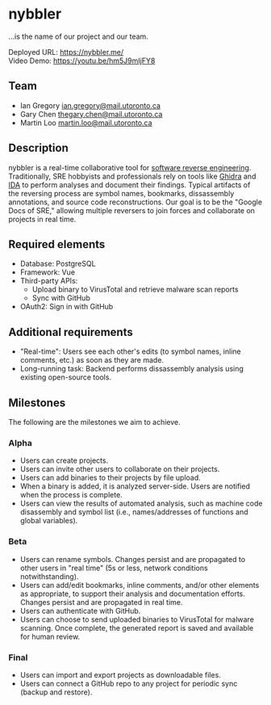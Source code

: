# nybbler

…is the name of our project and our team.

Deployed URL: https://nybbler.me/  
Video Demo: https://youtu.be/hm5J9mIjFY8

## Team

- Ian Gregory <ian.gregory@mail.utoronto.ca>
- Gary Chen <thegary.chen@mail.utoronto.ca>
- Martin Loo <martin.loo@mail.utoronto.ca>

## Description

nybbler is a real-time collaborative tool for [software reverse engineering](https://en.wikipedia.org/wiki/Reverse_engineering#Software). Traditionally, SRE hobbyists and professionals rely on tools like [Ghidra](https://ghidra-sre.org/) and [IDA](https://hex-rays.com/) to perform analyses and document their findings. Typical artifacts of the reversing process are symbol names, bookmarks, dissassembly annotations, and source code reconstructions. Our goal is to be the "Google Docs of SRE," allowing multiple reversers to join forces and collaborate on projects in real time.

## Required elements

- Database: PostgreSQL
- Framework: Vue
- Third-party APIs:
  - Upload binary to VirusTotal and retrieve malware scan reports
  - Sync with GitHub
- OAuth2: Sign in with GitHub

## Additional requirements

- "Real-time": Users see each other's edits (to symbol names, inline comments, etc.) as soon as they are made.
- Long-running task: Backend performs dissassembly analysis using existing open-source tools.

## Milestones

The following are the milestones we aim to achieve.

### Alpha

- Users can create projects.
- Users can invite other users to collaborate on their projects.
- Users can add binaries to their projects by file upload.
- When a binary is added, it is analyzed server-side. Users are notified when the process is complete.
- Users can view the results of automated analysis, such as machine code disassembly and symbol list (i.e., names/addresses of functions and global variables).

### Beta

- Users can rename symbols. Changes persist and are propagated to other users in "real time" (5s or less, network conditions notwithstanding).
- Users can add/edit bookmarks, inline comments, and/or other elements as appropriate, to support their analysis and documentation efforts. Changes persist and are propagated in real time.
- Users can authenticate with GitHub.
- Users can choose to send uploaded binaries to VirusTotal for malware scanning. Once complete, the generated report is saved and available for human review.

### Final

- Users can import and export projects as downloadable files.
- Users can connect a GitHub repo to any project for periodic sync (backup and restore).
